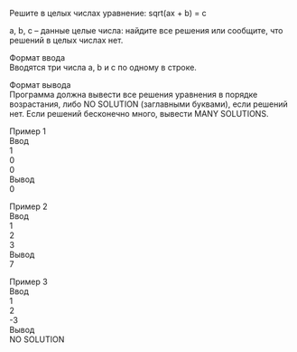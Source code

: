 Решите в целых числах уравнение: sqrt(ax + b) = c  

a, b, c – данные целые числа: найдите все решения или сообщите, что решений в целых числах нет.  

Формат ввода  
Вводятся три числа a, b и c по одному в строке.  

Формат вывода  
Программа должна вывести все решения уравнения в порядке возрастания, либо NO SOLUTION (заглавными буквами), если решений нет. Если решений бесконечно много, вывести MANY SOLUTIONS.   

Пример 1  
Ввод	
1  
0  
0  
Вывод  
0  


Пример 2  
Ввод	 
1  
2  
3  
Вывод  
7


Пример 3   
Ввод	
1   
2  
-3  
Вывод  
NO SOLUTION  
